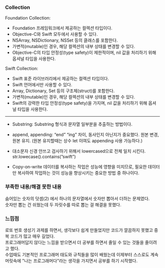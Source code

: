 ### Collection
Foundation Collection:

- Foundation 프레임워크에서 제공하는 컬렉션 타입이다.<br>
- Objective-C와 Swift 모두에서 사용할 수 있다.<br>
- NSArray, NSDictionary, NSSet 등의 클래스를 포함한다.<br>
- 가변적(mutable)인 경우, 해당 컬렉션의 내부 상태를 변경할 수 있다.<br>
- Objective-C의 타입 안정성(type safety)이 제한적이며, nil 값을 처리하기 위해 옵셔널 타입을 사용한다.<br>

Swift Collection:

- Swift 표준 라이브러리에서 제공하는 컬렉션 타입이다.<br>
- Swift 언어에서만 사용할 수 있다.<br>
- Array, Dictionary, Set 등의 구조체(struct)를 포함한다.<br>
- 가변적(mutable)인 경우, 해당 컬렉션의 내부 상태를 변경할 수 있다.<br>
- Swift의 강력한 타입 안정성(type safety)을 가지며, nil 값을 처리하기 위해 옵셔널 타입을 사용한다.<br>
---

- Substring: Substring 형식과 문자열 일부분을 추출하는 방법이다.

- append, appending: “end” “ing” 차이, 동사인지 아닌지가 중요했다.
원본 변경, 원본 유지. (원본 유지할때는 상수 let 이여도 appending 사용 가능하다.)

- 대소문자 신경 안쓰고 검사하기 위해서 lowercased으로 전체 일치 시킨다.
str.lowecase().contains(”swift”)

- Copy-on-write
데이터를 복사하는 작업은 성능에 영향을 미치므로, 필요한 데이터만 복사하여 작업하는 것이 성능을
향상시키는 중요한 방법 중 하나이다.

### 부족한 내용/해결 못한 내용<br>
숨어있는 숫자의 덧셈(2) 에서 하나의 문자열에서 숫자만 뽑아서 더하는 문제였다.<br> 
숫자만 뽑는 건 쉬웠는데 두 자릿수를 따로 뽑는 걸 해결을 못했다.

### 느낌점<br>
로또 번호 생성기 과제를 하면서, 생각보다 쉽게 만들었지만 코드가 깔끔하지 못했고 중복 코드가 많고 매우 길었다.<br> 
프로그래머답지 않다는 느낌을 받으면서 더 공부를 하면서 줄일 수 있는 것들을 줄이려고 했다.<br>
수업때도 기본적인 프로그래머 태도와 규칙들을 많이 배웠는데 이제부터 스스로도 계속 머릿속에 "나는 프로그래머다"라는 생각을 가지면서 공부를 하기 시작했다.
